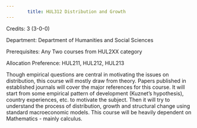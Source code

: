 ```yaml
---
        title: HUL312 Distribution and Growth
---
```

Credits: 3 (3-0-0)

Department: Department of Humanities and Social Sciences

Prerequisites: Any Two courses from HUL2XX category 

Allocation Preference: HUL211, HUL212, HUL213

Though empirical questions are central in motivating the issues on distribution, this course will mostly draw from theory. Papers published in established journals will cover the major references for this course. It will start from some empirical pattern of development (Kuznet’s hypothesis), country experiences, etc. to motivate the subject. Then it will try to understand the process of distribution, growth and structural change using standard macroeconomic models. This course will be heavily dependent on Mathematics - mainly calculus.
